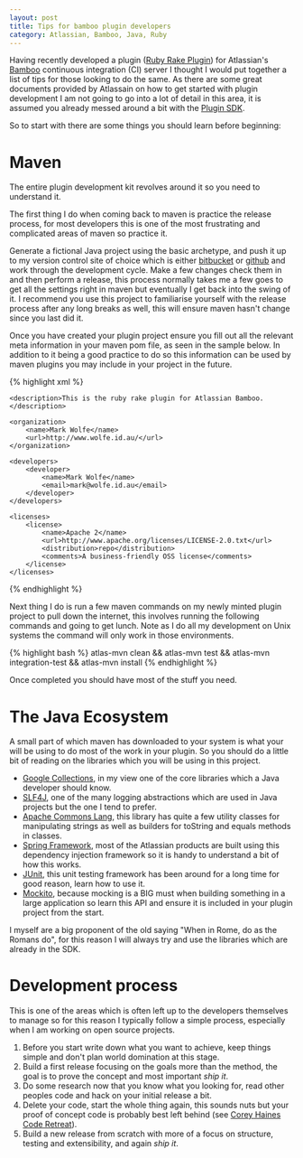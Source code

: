 ```yaml
---
layout: post
title: Tips for bamboo plugin developers
category: Atlassian, Bamboo, Java, Ruby
---
```


Having recently developed a plugin ([Ruby Rake Plugin](https://plugins.atlassian.com/plugin/details/770964)) for Atlassian's [Bamboo](http://www.atlassian.com/software/bamboo/overview) continuous integration (CI) server I thought I would put together a list of tips for those looking to do the same. As there are some great documents provided by Atlassain on how to get started with plugin development I am not going to go into a lot of detail in this area, it is assumed you already messed around a bit with the [Plugin SDK](https://developer.atlassian.com/display/DOCS/Developer+Quick+Start).

So to start with there are some things you should learn before beginning:

# Maven

The entire plugin development kit revolves around it so you need to understand it. 

The first thing I do when coming back to maven is practice the release process, for most developers this is one of the most frustrating and complicated areas of maven so practice it. 

Generate a fictional Java project using the basic archetype, and push it up to my version control site of choice which is either [bitbucket](http://bitbucket.org/) or [github](http://github.com) and work through the development cycle. Make a few changes check them in and then perform a release, this process normally takes me a few goes to get all the settings right in maven but eventually I get back into the swing of it. I recommend you use this project to familiarise yourself with the release process after any long breaks as well, this will ensure maven hasn't change since you last did it.

Once you have created your plugin project ensure you fill out all the relevant meta information in your maven pom file, as seen in the sample below. In addition to it being a good practice to do so this information can be used by maven plugins you may include in your project in the future.

{% highlight xml %}

    <description>This is the ruby rake plugin for Atlassian Bamboo.</description>

    <organization>
        <name>Mark Wolfe</name>
        <url>http://www.wolfe.id.au/</url>
    </organization>

    <developers>
        <developer>
            <name>Mark Wolfe</name>
            <email>mark@wolfe.id.au</email>
        </developer>
    </developers>

    <licenses>
        <license>
            <name>Apache 2</name>
            <url>http://www.apache.org/licenses/LICENSE-2.0.txt</url>
            <distribution>repo</distribution>
            <comments>A business-friendly OSS license</comments>
        </license>
    </licenses>

{% endhighlight %}

Next thing I do is run a few maven commands on my newly minted plugin project to pull down the internet, this involves running the following commands and going to get lunch. Note as I do all my development on Unix systems the command will only work in those environments.

{% highlight bash %}
atlas-mvn clean && atlas-mvn test && atlas-mvn integration-test && atlas-mvn install
{% endhighlight %}

Once completed you should have most of the stuff you need.

# The Java Ecosystem

A small part of which maven has downloaded to your system is what your will be using to do most of the work in your plugin. So you should do a little bit of reading on the libraries which you will be using in this project.

* [Google Collections](http://code.google.com/p/guava-libraries/), in my view one of the core libraries which a Java developer should know.
* [SLF4J](http://www.slf4j.org/), one of the many logging abstractions which are used in Java projects but the one I tend to prefer.
* [Apache Commons Lang](http://commons.apache.org/lang/), this library has quite a few utility classes for manipulating strings as well as builders for toString and equals methods in classes.
* [Spring Framework](http://www.springframework.org), most of the Atlassian products are built using this dependency injection framework so it is handy to understand a bit of how this works.
* [JUnit](http://junit.org), this unit testing framework has been around for a long time for good reason, learn how to use it.
* [Mockito](http://code.google.com/p/mockito/), because mocking is a BIG must when building something in a large application so learn this API and ensure it is included in your plugin project from the start.

I myself are a big proponent of the old saying "When in Rome, do as the Romans do", for this reason I will always try and use the libraries which are already in the SDK.

# Development process

This is one of the areas which is often left up to the developers themselves to manage so for this reason I typically follow a simple process, especially when I am working on open source projects.

1. Before you start write down what you want to achieve, keep things simple and don't plan world domination at this stage.
2. Build a first release focusing on the goals more than the method, the goal is to prove the concept and most important *ship it*.
3. Do some research now that you know what you looking for, read other peoples code and hack on your initial release a bit.
4. Delete your code, start the whole thing again, this sounds nuts but your proof of concept code is probably best left behind (see [Corey Haines Code Retreat](http://coderetreat.com/)).
5. Build a new release from scratch with more of a focus on structure, testing and extensibility, and again *ship it*.


